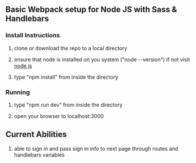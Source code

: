 ## Basic Webpack setup for Node JS with Sass & Handlebars
### Install Instructions

1) clone or download the repo to a local directory

2) ensure that node is installed on you system ("node --version") if not visit [node js](https://nodejs.org/en/)

3) type "npm install" from inside the directory

### Running
1) type "npm run dev" from inside the directory

2) open your browser to localhost:3000

## Current Abilities
1) able to sign in and pass sign in info to next page through routes and handlebars variables


